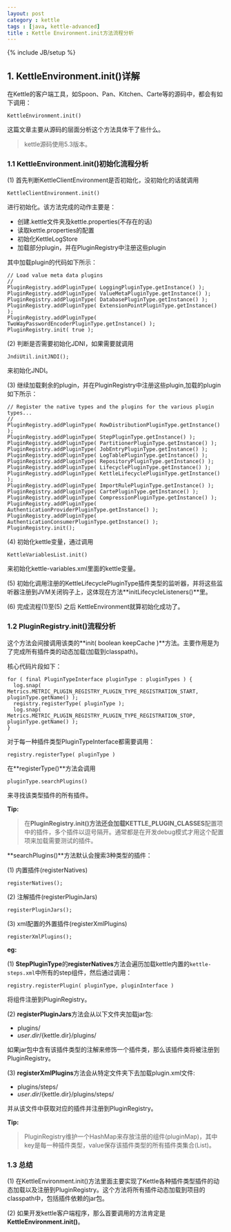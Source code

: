 ```yaml
---
layout: post
category : kettle
tags : [java, kettle-advanced]
title : Kettle Environment.init方法流程分析
---
```

{% include JB/setup %}

## 1. KettleEnvironment.init()详解

在Kettle的客户端工具，如Spoon、Pan、Kitchen、Carte等的源码中，都会有如下调用：

	KettleEnvironment.init()

这篇文章主要从源码的层面分析这个方法具体干了些什么。

> kettle源码使用5.3版本。

### 1.1 KettleEnvironment.init()初始化流程分析

(1) 首先判断KettleClientEnvironment是否初始化，没初始化的话就调用

	KettleClientEnvironment.init()

进行初始化。该方法完成的动作主要是：
 
 - 创建.kettle文件夹及kettle.properties(不存在的话)
 - 读取kettle.properties的配置
 - 初始化KettleLogStore
 - 加载部分plugin，并在PluginRegistry中注册这些plugin

其中加载plugin的代码如下所示：

    // Load value meta data plugins
    // 
	PluginRegistry.addPluginType( LoggingPluginType.getInstance() );
    PluginRegistry.addPluginType( ValueMetaPluginType.getInstance() );
    PluginRegistry.addPluginType( DatabasePluginType.getInstance() );
    PluginRegistry.addPluginType( ExtensionPointPluginType.getInstance() );
    PluginRegistry.addPluginType( TwoWayPasswordEncoderPluginType.getInstance() );
    PluginRegistry.init( true );

(2) 判断是否需要初始化JDNI，如果需要就调用

	JndiUtil.initJNDI();

来初始化JNDI。

(3) 继续加载剩余的plugin，并在PluginRegistry中注册这些plugin,加载的plugin如下所示：


	// Register the native types and the plugins for the various plugin types...
    //
	PluginRegistry.addPluginType( RowDistributionPluginType.getInstance() );
    PluginRegistry.addPluginType( StepPluginType.getInstance() );
    PluginRegistry.addPluginType( PartitionerPluginType.getInstance() );
    PluginRegistry.addPluginType( JobEntryPluginType.getInstance() );
    PluginRegistry.addPluginType( LogTablePluginType.getInstance() );
    PluginRegistry.addPluginType( RepositoryPluginType.getInstance() );
    PluginRegistry.addPluginType( LifecyclePluginType.getInstance() );
    PluginRegistry.addPluginType( KettleLifecyclePluginType.getInstance() );
    PluginRegistry.addPluginType( ImportRulePluginType.getInstance() );
    PluginRegistry.addPluginType( CartePluginType.getInstance() );
    PluginRegistry.addPluginType( CompressionPluginType.getInstance() );
    PluginRegistry.addPluginType( AuthenticationProviderPluginType.getInstance() );
    PluginRegistry.addPluginType( AuthenticationConsumerPluginType.getInstance() );
    PluginRegistry.init();

(4) 初始化kettle变量，通过调用

	KettleVariablesList.init()

来初始化kettle-variables.xml里面的kettle变量。

(5) 初始化调用注册的KettleLifecyclePluginType插件类型的监听器，并将这些监听器注册到JVM关闭钩子上，这体现在方法**initLifecycleListeners()**里。

(6) 完成流程(1)至(5) 之后 KettleEnvironment就算初始化成功了。

### 1.2 PluginRegistry.init()流程分析
这个方法会间接调用该类的**init( boolean keepCache )**方法。主要作用是为了完成所有插件类的动态加载(加载到classpath)。

核心代码片段如下：
	
	for ( final PluginTypeInterface pluginType : pluginTypes ) {
      log.snap( Metrics.METRIC_PLUGIN_REGISTRY_PLUGIN_TYPE_REGISTRATION_START, pluginType.getName() );
      registry.registerType( pluginType );
      log.snap( Metrics.METRIC_PLUGIN_REGISTRY_PLUGIN_TYPE_REGISTRATION_STOP, pluginType.getName() );
	}

对于每一种插件类型PluginTypeInterface都需要调用：

	registry.registerType( pluginType )

在**registerType()**方法会调用

	pluginType.searchPlugins()

来寻找该类型插件的所有插件。

**Tip:**


> 在**PluginRegistry.init()**方法还会加载**KETTLE\_PLUGIN\_CLASSES**配置项中的插件，多个插件以逗号隔开。通常都是在开发debug模式才用这个配置项来加载需要测试的插件。

**searchPlugins()**方法默认会搜索3种类型的插件：
 
(1) 内置插件(registerNatives)

	registerNatives();

(2) 注解插件(registerPluginJars)

	registerPluginJars();

(3) xml配置的外置插件(registerXmlPlugins)

	registerXmlPlugins();


**eg:**

(1) **StepPluginType**的**registerNatives**方法会遍历加载kettle内置的`kettle-steps.xml`中所有的step组件，然后通过调用：

	registry.registerPlugin( pluginType, pluginInterface )

将组件注册到PluginRegistry。

(2) **registerPluginJars**方法会从以下文件夹加载jar包:

 - plugins/
 - ${user.dir}/${kettle.dir}/plugins/

如果jar包中含有该插件类型的注解来修饰一个插件类，那么该插件类将被注册到PluginRegistry。

(3) **registerXmlPlugins**方法会从特定文件夹下去加载plugin.xml文件:

 - plugins/steps/
 - ${user.dir}/${kettle.dir}/plugins/steps/

并从该文件中获取对应的插件并注册到PluginRegistry。


**Tip:**


> PluginRegistry维护一个HashMap来存放注册的组件(pluginMap)，其中key是每一种插件类型，value保存该插件类型的所有插件类集合(List)。

### 1.3 总结

(1) 在KettleEnvironment.init()方法里面主要实现了Kettle各种插件类型插件的动态加载以及注册到PluginRegistry。这个方法将所有插件动态加载到项目的classpath中，包括插件依赖的jar包。

(2) 如果开发kettle客户端程序，那么首要调用的方法肯定是**KettleEnvironment.init()**。